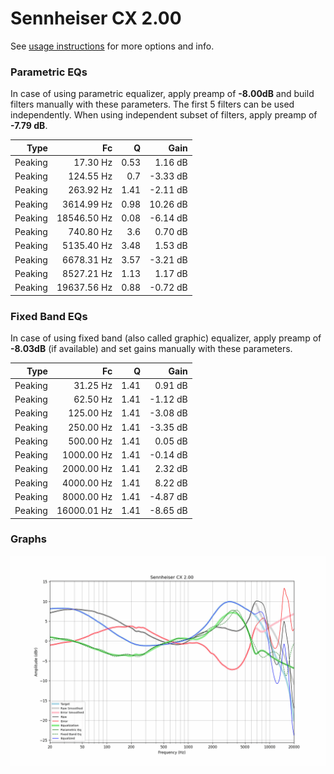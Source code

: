 # Sennheiser CX 2.00
See [usage instructions](https://github.com/jaakkopasanen/AutoEq#usage) for more options and info.

### Parametric EQs
In case of using parametric equalizer, apply preamp of **-8.00dB** and build filters manually
with these parameters. The first 5 filters can be used independently.
When using independent subset of filters, apply preamp of **-7.79 dB**.

| Type    | Fc          |    Q | Gain     |
|--------:|------------:|-----:|---------:|
| Peaking | 17.30 Hz    | 0.53 | 1.16 dB  |
| Peaking | 124.55 Hz   | 0.7  | -3.33 dB |
| Peaking | 263.92 Hz   | 1.41 | -2.11 dB |
| Peaking | 3614.99 Hz  | 0.98 | 10.26 dB |
| Peaking | 18546.50 Hz | 0.08 | -6.14 dB |
| Peaking | 740.80 Hz   | 3.6  | 0.70 dB  |
| Peaking | 5135.40 Hz  | 3.48 | 1.53 dB  |
| Peaking | 6678.31 Hz  | 3.57 | -3.21 dB |
| Peaking | 8527.21 Hz  | 1.13 | 1.17 dB  |
| Peaking | 19637.56 Hz | 0.88 | -0.72 dB |

### Fixed Band EQs
In case of using fixed band (also called graphic) equalizer, apply preamp of **-8.03dB**
(if available) and set gains manually with these parameters.

| Type    | Fc          |    Q | Gain     |
|--------:|------------:|-----:|---------:|
| Peaking | 31.25 Hz    | 1.41 | 0.91 dB  |
| Peaking | 62.50 Hz    | 1.41 | -1.12 dB |
| Peaking | 125.00 Hz   | 1.41 | -3.08 dB |
| Peaking | 250.00 Hz   | 1.41 | -3.35 dB |
| Peaking | 500.00 Hz   | 1.41 | 0.05 dB  |
| Peaking | 1000.00 Hz  | 1.41 | -0.14 dB |
| Peaking | 2000.00 Hz  | 1.41 | 2.32 dB  |
| Peaking | 4000.00 Hz  | 1.41 | 8.22 dB  |
| Peaking | 8000.00 Hz  | 1.41 | -4.87 dB |
| Peaking | 16000.01 Hz | 1.41 | -8.65 dB |

### Graphs
![](./Sennheiser%20CX%202.00.png)